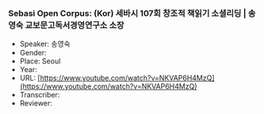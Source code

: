### Sebasi Open Corpus: (Kor) 세바시 107회 창조적 책읽기 소셜리딩 | 송영숙 교보문고독서경영연구소 소장

- Speaker: 송영숙
- Gender: 
- Place: Seoul
- Year: 
- URL: [https://www.youtube.com/watch?v=NKVAP6H4MzQ](https://www.youtube.com/watch?v=NKVAP6H4MzQ)
- Transcriber: 
- Reviewer: 


